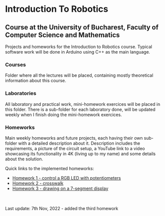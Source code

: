 # Introduction To Robotics

## Course at the University of Bucharest, Faculty of Computer Science and Mathematics

Projects and homeworks for the Introduction to Robotics course.
Typical software work will be done in Arduino using C++ as the main language. 

### Courses
Folder where all the lectures will be placed, containing mostly theoretical information about this course.

### Laboratories
All laboratory and practical work, mini-homework exercices will be placed in this folder. There is a sub-folder for each laboratory done, will be updated weekly when I finish doing the mini-homework exercices.

### Homeworks
Main weekly homeworks and future projects, each having their own sub-folder with a detailed description about it. Description includes the requirements, a picture of the circuit setup, a YouTube link to a video showcasing its functionality in 4K (living up to my name) and some details about the solution.

  Quick links to the implemented homeworks:
  * [Homework 1 - control a RGB LED with potentiometers](https://github.com/ady4k/IntroductionToRobotics/tree/main/homeworks/homework-1)
  * [Homework 2 - crosswalk](https://github.com/ady4k/IntroductionToRobotics/tree/main/homeworks/homework-2)
  * [Homework 3 - drawing on a 7-segment display](https://github.com/ady4k/IntroductionToRobotics/tree/main/homeworks/homework-3)

<br>
<br>
Last update: 7th Nov, 2022 - added the third homework
